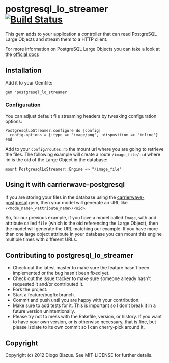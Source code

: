 # postgresql_lo_streamer [![Build Status](https://travis-ci.org/diogob/postgresql_lo_streamer.svg?branch=master)](https://travis-ci.org/diogob/postgresql_lo_streamer)

This gem adds to your application a controller that can read PostgreSQL Large Objects and stream them to a HTTP client.

For more information on PostgreSQL Large Objects you can take a look at the [official docs](http://www.postgresql.org/docs/9.2/static/largeobjects.html)

## Installation

Add it to your Gemfile:

    gem 'postgresql_lo_streamer'

### Configuration

You can adjust default file streaming headers by tweaking configuration options:

    PostgresqlLoStreamer.configure do |config|
      config.options = {:type => 'image/png', :disposition => 'inline'}
    end


Add to your `config/routes.rb` the mount url where you are going to retrieve the files.
The following example will create a route `/image_file/:id` where :id is the oid of the Large Object in the database:

    mount PostgresqlLoStreamer::Engine => "/image_file"

## Using it with carrierwave-postgresql

If you are storing your files in the database using the [carrierwave-postgresql](http://diogob.github.com/carrierwave-postgresql/) gem, then your model will generate an URL like `/<mode_name>_<attribute_name>/<oid>`.

So, for our previous example, if you have a model called `Image`, with and attribute called `file` (which is the oid referencing the Large Object), then the model will generate the URL matching our example. If you have more than one large object attribute in your database you can mount this engine multiple times with different URLs.

## Contributing to postgresql_lo_streamer
 
 * Check out the latest master to make sure the feature hasn't been implemented or the bug hasn't been fixed yet.
 * Check out the issue tracker to make sure someone already hasn't requested it and/or contributed it.
 * Fork the project.
 * Start a feature/bugfix branch.
 * Commit and push until you are happy with your contribution.
 * Make sure to add tests for it. This is important so I don't break it in a future version unintentionally.
 * Please try not to mess with the Rakefile, version, or history. If you want to have your own version, or is otherwise necessary, that is fine, but please isolate to its own commit so I can cherry-pick around it.

## Copyright

Copyright (c) 2012 Diogo Biazus. See MIT-LICENSE for
further details.

